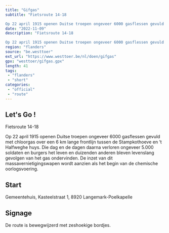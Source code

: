 ```yaml
---
title: "Gifgas"
subtitle: "Fietsroute 14-18

Op 22 april 1915 openen Duitse troepen ongeveer 6000 gasflessen gevuld met chloorgas over een 6 km lange frontlijn tussen de Stampkothoeve en ‘t Halfweghe huys"
date: "2022-11-09"
description: "Fietsroute 14-18

Op 22 april 1915 openen Duitse troepen ongeveer 6000 gasflessen gevuld met chloorgas over een 6 km lange frontlijn tussen de Stampkothoeve en ‘t Halfweghe huys"
region: "flanders"
source: "be.westtoer"
ext_url: "https://www.westtoer.be/nl/doen/gifgas"
gpx: "westtoer/gifgas.gpx"
length: 41
tags:
 - "flanders"
 - "short"
categories:
 - "official"
 - "route"
---
```


## Let's Go ! 

Fietsroute 14-18

Op 22 april 1915 openen Duitse troepen ongeveer 6000 gasflessen gevuld met chloorgas over een 6 km lange frontlijn tussen de Stampkothoeve en ‘t Halfweghe huys. Die dag en de dagen daarna verloren ongeveer 5.000 soldaten en burgers het leven en duizenden anderen bleven levenslang gevolgen van het gas ondervinden. De inzet van dit massavernietigingswapen wordt aanzien als het begin van de chemische oorlogsvoering.

## Start

Gemeentehuis, Kasteelstraat 1, 8920 Langemark-Poelkapelle

## Signage

De route is bewegwijzerd met zeshoekige bordjes.
